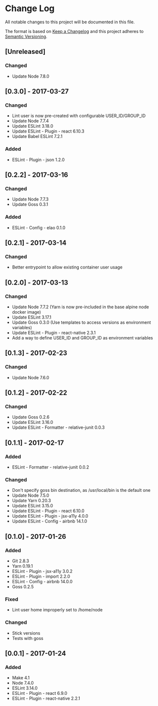 # Change Log
All notable changes to this project will be documented in this file.

The format is based on [Keep a Changelog](http://keepachangelog.com/)
and this project adheres to [Semantic Versioning](http://semver.org/).

## [Unreleased]
### Changed
- Update Node 7.8.0

## [0.3.0] - 2017-03-27
### Changed
- Lint user is now pre-created with configurable USER_ID/GROUP_ID
- Update Node 7.7.4
- Update ESLint 3.18.0
- Update ESLint - Plugin - react 6.10.3
- Update Babel ESLint 7.2.1

### Added
- ESLint - Plugin - json 1.2.0

## [0.2.2] - 2017-03-16
### Changed
- Update Node 7.7.3
- Update Goss 0.3.1

### Added
- ESLint - Config - elao 0.1.0

## [0.2.1] - 2017-03-14
### Changed
-  Better entrypoint to allow existing container user usage

## [0.2.0] - 2017-03-13
### Changed
- Update Node 7.7.2 (Yarn is now pre-included in the base alpine node docker image)
- Update ESLint 3.17.1
- Update Goss 0.3.0 (Use templates to access versions as environment variables)
- Update ESLint - Plugin - react-native 2.3.1
- Add a way to define USER_ID and GROUP_ID as environment variables

## [0.1.3] - 2017-02-23
### Changed
- Update Node 7.6.0

## [0.1.2] - 2017-02-22
### Changed
- Update Goss 0.2.6
- Update ESLint 3.16.0
- Update ESLint - Formatter - relative-junit 0.0.3

## [0.1.1] - 2017-02-17
### Added
- ESLint - Formatter - relative-junit 0.0.2

### Changed
- Don't specify goss bin destination, as /usr/local/bin is the default one
- Update Node 7.5.0
- Update Yarn 0.20.3
- Update ESLint 3.15.0
- Update ESLint - Plugin - react 6.10.0
- Update ESLint - Plugin - jsx-a11y 4.0.0
- Update ESLint - Config - airbnb 14.1.0

## [0.1.0] - 2017-01-26
### Added
- Git 2.8.3
- Yarn 0.19.1
- ESLint - Plugin - jsx-a11y 3.0.2
- ESLint - Plugin - import 2.2.0
- ESLint - Config - airbnb 14.0.0
- Goss 0.2.5

### Fixed
- Lint user home improperly set to /home/node

### Changed
- Stick versions
- Tests with goss

## [0.0.1] - 2017-01-24
### Added
- Make 4.1
- Node 7.4.0
- ESLint 3.14.0
- ESLint - Plugin - react 6.9.0
- ESLint - Plugin - react-native 2.2.1
